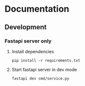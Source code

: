 # Documentation

## Development

### Fastapi server only 
1. Install dependencies 
    ```shell
    pip install -r requirements.txt
    ```
2. Start fastapi server in dev mode
    ```shell
    fastapi dev cmd/service.py
    ```